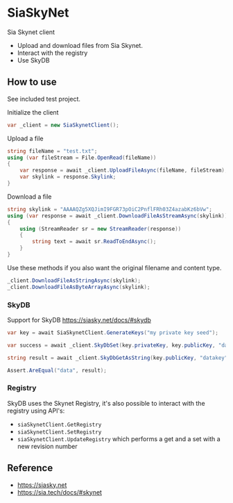 # SiaSkyNet
Sia Skynet client

- Upload and download files from Sia Skynet.
- Interact with the registry
- Use SkyDB

## How to use
See included test project.

Initialize the client
```cs
var _client = new SiaSkynetClient();
```

Upload a file
```cs
string fileName = "test.txt";
using (var fileStream = File.OpenRead(fileName))
{
    var response = await _client.UploadFileAsync(fileName, fileStream);
    var skylink = response.Skylink;
}
```

Download a file
```cs
string skylink = "AAAAQZg5XQJimI9FGR73pOiC2PnflFRh03Z4azabKz6bVw";
using (var response = await _client.DownloadFileAsStreamAsync(skylink))
{
    using (StreamReader sr = new StreamReader(response))
    {
        string text = await sr.ReadToEndAsync();
    }
}
```

Use these methods if you also want the original filename and content type.
```cs
_client.DownloadFileAsStringAsync(skylink);
_client.DownloadFileAsByteArrayAsync(skylink);
```

### SkyDB
Support for SkyDB
https://siasky.net/docs/#skydb

```cs
var key = await SiaSkynetClient.GenerateKeys("my private key seed");

var success = await _client.SkyDbSet(key.privateKey, key.publicKey, "datakey", "data");

string result = await _client.SkyDbGetAsString(key.publicKey, "datakey");

Assert.AreEqual("data", result);
```

### Registry
SkyDB uses the Skynet Registry, it's also possible to interact with the registry using API's:
- `siaSkynetClient.GetRegistry` 
- `siaSkynetClient.SetRegistry` 
- `siaSkynetClient.UpdateRegistry` which performs a get and a set with a new revision number

## Reference
- https://siasky.net
- https://sia.tech/docs/#skynet
